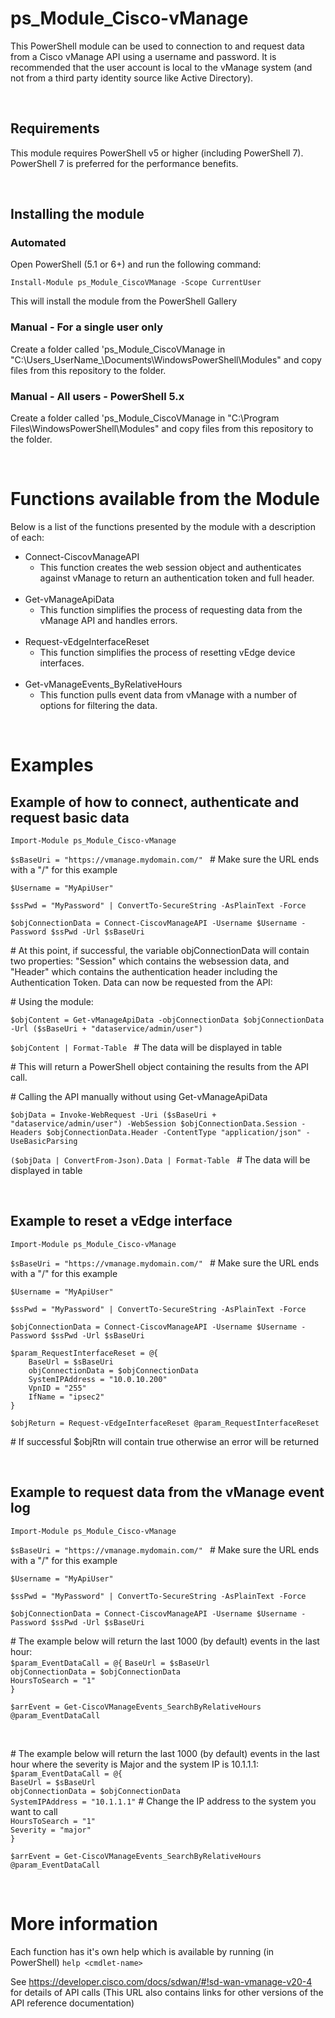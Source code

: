 # ps_Module_Cisco-vManage

This PowerShell module can be used to connection to and request data from a Cisco vManage API using a username and password. It is recommended that the user account is local to the vManage system (and not from a third party identity source like Active Directory).


&nbsp; <br>

## Requirements
This module requires PowerShell v5 or higher (including PowerShell 7). PowerShell 7 is preferred for the performance benefits.

&nbsp; <br>

## Installing the module

### Automated
Open PowerShell (5.1 or 6+) and run the following command:

`Install-Module ps_Module_CiscoVManage -Scope CurrentUser`

This will install the module from the PowerShell Gallery


### Manual - For a single user only
Create a folder called 'ps_Module_CiscoVManage in "C:\Users\_UserName_\Documents\WindowsPowerShell\Modules" and copy files from this repository to the folder.

### Manual - All users - PowerShell 5.x
Create a folder called 'ps_Module_CiscoVManage in "C:\Program Files\WindowsPowerShell\Modules" and copy files from this repository to the folder.

&nbsp; <br>


# Functions available from the Module
Below is a list of the functions presented by the module with a description of each:

* Connect-CiscovManageAPI
  * This function creates the web session object and authenticates against vManage to return an authentication token and full header. <br><br>
* Get-vManageApiData
  * This function simplifies the process of requesting data from the vManage API and handles errors. <br><br>
* Request-vEdgeInterfaceReset
  * This function simplifies the process of resetting vEdge device interfaces. <br><br>
* Get-vManageEvents_ByRelativeHours
  * This function pulls event data from vManage with a number of options for filtering the data.

&nbsp; <br>

# Examples

## Example of how to connect, authenticate and request basic data

`Import-Module ps_Module_Cisco-vManage`

`$sBaseUri = "https://vmanage.mydomain.com/" ` \# Make sure the URL ends with a "/" for this example

`$Username = "MyApiUser" `

`$ssPwd = "MyPassword" | ConvertTo-SecureString -AsPlainText -Force `

`$objConnectionData = Connect-CiscovManageAPI -Username $Username -Password $ssPwd -Url $sBaseUri `

\# At this point, if successful, the variable objConnectionData will contain two properties: "Session" which contains the websession data, and "Header" which contains the authentication header including the Authentication Token. Data can now be requested from the API:

\# Using the module:

`$objContent = Get-vManageApiData -objConnectionData $objConnectionData -Url ($sBaseUri + "dataservice/admin/user")`

`$objContent | Format-Table `   \# The data will be displayed in table

\# This will return a PowerShell object containing the results from the API call.

\# Calling the API manually without using Get-vManageApiData

`$objData = Invoke-WebRequest -Uri ($sBaseUri + "dataservice/admin/user") -WebSession $objConnectionData.Session -Headers $objConnectionData.Header -ContentType "application/json" -UseBasicParsing `

`($objData | ConvertFrom-Json).Data | Format-Table `   \# The data will be displayed in table

&nbsp; <br>

## Example to reset a vEdge interface

`Import-Module ps_Module_Cisco-vManage`

`$sBaseUri = "https://vmanage.mydomain.com/" ` \# Make sure the URL ends with a "/" for this example

`$Username = "MyApiUser" `

`$ssPwd = "MyPassword" | ConvertTo-SecureString -AsPlainText -Force `

`$objConnectionData = Connect-CiscovManageAPI -Username $Username -Password $ssPwd -Url $sBaseUri `

`$param_RequestInterfaceReset = @{` <br>
`    BaseUrl = $sBaseUri` <br>
`    objConnectionData = $objConnectionData` <br>
`    SystemIPAddress = "10.0.10.200"` <br>
`    VpnID = "255"` <br>
`    IfName = "ipsec2"` <br>
`}`

`$objReturn = Request-vEdgeInterfaceReset @param_RequestInterfaceReset`

\# If successful $objRtn will contain true otherwise an error will be returned

&nbsp; <br>

## Example to request data from the vManage event log

`Import-Module ps_Module_Cisco-vManage`

`$sBaseUri = "https://vmanage.mydomain.com/" ` \# Make sure the URL ends with a "/" for this example

`$Username = "MyApiUser" `

`$ssPwd = "MyPassword" | ConvertTo-SecureString -AsPlainText -Force `

`$objConnectionData = Connect-CiscovManageAPI -Username $Username -Password $ssPwd -Url $sBaseUri `

\# The example below will return the last 1000 (by default) events in the last hour: <br>
`$param_EventDataCall = @{`
  `BaseUrl = $sBaseUrl` <br>
  `objConnectionData = $objConnectionData` <br>
  `HoursToSearch = "1"` <br>
`}`

`$arrEvent = Get-CiscoVManageEvents_SearchByRelativeHours @param_EventDataCall`  

<br>

\# The example below will return the last 1000 (by default) events in the last hour where the severity is Major and the system IP is 10.1.1.1:<br>
`$param_EventDataCall = @{` <br>
  `BaseUrl = $sBaseUrl` <br>
  `objConnectionData = $objConnectionData` <br>
  `SystemIPAddress = "10.1.1.1"`    \# Change the IP address to the system you want to call  <br>
  `HoursToSearch = "1"`  <br>
  `Severity = "major"`  <br>
`}` <br>

`$arrEvent = Get-CiscoVManageEvents_SearchByRelativeHours @param_EventDataCall`


&nbsp; <br>

# More information

Each function has it's own help which is available by running (in PowerShell) `help <cmdlet-name>` <br>

See https://developer.cisco.com/docs/sdwan/#!sd-wan-vmanage-v20-4 for details of API calls (This URL also contains links for other versions of the API reference documentation)